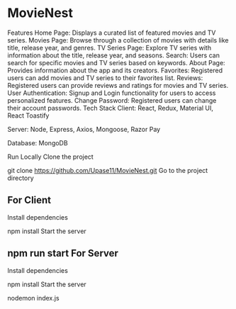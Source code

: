 # MovieNest

Features
Home Page: Displays a curated list of featured movies and TV series.
Movies Page: Browse through a collection of movies with details like title, release year, and genres.
TV Series Page: Explore TV series with information about the title, release year, and seasons.
Search: Users can search for specific movies and TV series based on keywords.
About Page: Provides information about the app and its creators.
Favorites: Registered users can add movies and TV series to their favorites list.
Reviews: Registered users can provide reviews and ratings for movies and TV series.
User Authentication: Signup and Login functionality for users to access personalized features.
Change Password: Registered users can change their account passwords.
Tech Stack
Client: React, Redux, Material UI, React Toastify

Server: Node, Express, Axios, Mongoose, Razor Pay

Database: MongoDB

Run Locally
Clone the project

  git clone https://github.com/Upase11/MovieNest.git
Go to the project directory

For Client
----------
Install dependencies

  npm install
Start the server

  npm run start
For Server
----------
Install dependencies

  npm install
Start the server

  nodemon index.js
